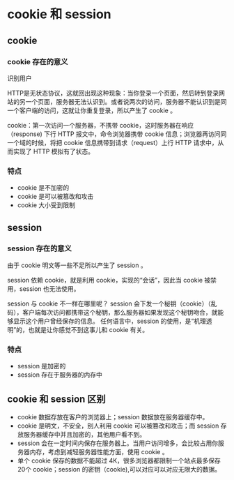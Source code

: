 # cookie 和 session

## cookie

### cookie 存在的意义

识别用户

HTTP是无状态协议，这就回出现这种现象：当你登录一个页面，然后转到登录网站的另一个页面，服务器无法认识到。或者说两次的访问，服务器不能认识到是同一个客户端的访问，这就让你重复登录，所以产生了 cookie 。

cookie：第一次访问一个服务器，不携带 cookie，这时服务器在响应（response) 下行 HTTP 报文中，命令浏览器携带 cookie 信息；浏览器再访问同一个域的时候，将把 cookie 信息携带到请求（request）上行 HTTP 请求中，从而实现了 HTTP 模拟有了状态。 

### 特点

- cookie 是不加密的
- cookie 是可以被篡改和攻击
- cookie 大小受到限制

## session

### session 存在的意义

由于 cookie 明文等一些不足所以产生了 session 。

session 依赖 cookie，就是利用 cookie，实现的“会话”，因此当 cookie 被禁用，session 也无法使用。
 
session 与 cookie 不一样在哪里呢？ session 会下发一个秘钥（cookie）（乱码），客户端每次访问都携带这个秘钥，那么服务器如果发现这个秘钥吻合，就能够显示这个用户曾经保存的信息。 
任何语言中，session 的使用，是“机理透明”的，也就是让你感觉不到这事儿和 cookie 有关。

### 特点

- session 是加密的
- session 存在于服务器的内存中

## cookie 和 session 区别

- cookie 数据存放在客户的浏览器上；session 数据放在服务器缓存中。
- cookie 是明文，不安全，别人利用 cookie 可以被篡改和攻击；而 session 存放服务器缓存中并且加密的，其他用户看不到。
- session 会在一定时间内保存在服务器上。当用户访问增多，会比较占用你服务器内存，考虑到减轻服务器性能方面，使用 cookie 。
- 单个 cookie 保存的数据不能超过 4K，很多浏览器都限制一个站点最多保存20个 cookie；session 的密钥（cookie),可以对应可以对应无限大的数据。